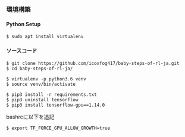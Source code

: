 ### 環境構築

#### Python Setup
```
$ sudo apt install virtualenv
```

#### ソースコード
```
$ git clone https://github.com/icoxfog417/baby-steps-of-rl-ja.git
$ cd baby-steps-of-rl-ja/

$ virtualenv -p python3.6 venv
$ source venv/bin/activate

$ pip3 install -r requirements.txt
$ pip3 uninstall tensorflow
$ pip3 install tensorflow-gpu==1.14.0

```

bashrcに以下を追記

```
$ export TF_FORCE_GPU_ALLOW_GROWTH=true
```